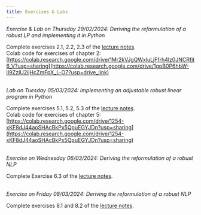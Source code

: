 ```yaml
---
title: Exercises & Labs
---
```


_Exercise & Lab on Thursday 29/02/2024: Deriving the reformulation of a robust LP and implementing it in  Python_

Complete exercises 2.1, 2.2, 2.3 of the [lecture notes](./LectureNotes_v15.pdf).  
Colab code for exercises of chapter 2:  
[https://colab.research.google.com/drive/1Mr2kVJgQWxluLjFfrh4lz0JNCRfjt6_V?usp=sharing](https://colab.research.google.com/drive/1gpB0P6hbW-II9ZzIU2ijHcZmFpX_L-O7?usp=drive_link)
<br/><br/>

_Lab on Tuesday 05/03/2024: Implementing an adjustable robust linear program in Python_

Complete exercises 5.1, 5.2, 5.3 of the [lecture notes](./LectureNotes_v15.pdf).  
Colab code for exercises of chapter 5:  
[https://colab.research.google.com/drive/1254-xKF8dJ44aoSHAcBkPx5QpuEGYJDn?usp=sharing](https://colab.research.google.com/drive/1254-xKF8dJ44aoSHAcBkPx5QpuEGYJDn?usp=sharing)
<br/><br/>

_Exercise on Wednesday 06/03/2024: Deriving the reformulation of a robust NLP_

Complete Exercise 6.3 of the [lecture notes](./LectureNotes_v15.pdf).
<br/><br/>
 
_Exercise on Friday 08/03/2024: Deriving the reformulation of a robust NLP_

Complete exercises 8.1 and 8.2 of the [lecture notes](./LectureNotes_v15.pdf).
